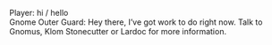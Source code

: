 Player: hi / hello  
Gnome Outer Guard: Hey there, I’ve got work to do right now. Talk to Gnomus, Klom Stonecutter or Lardoc for more information.  
